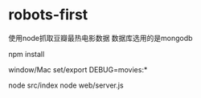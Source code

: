 # robots-first
使用node抓取豆瓣最热电影数据 数据库选用的是mongodb

npm install

window/Mac 
set/export DEBUG=movies:*

node src/index
node web/server.js
